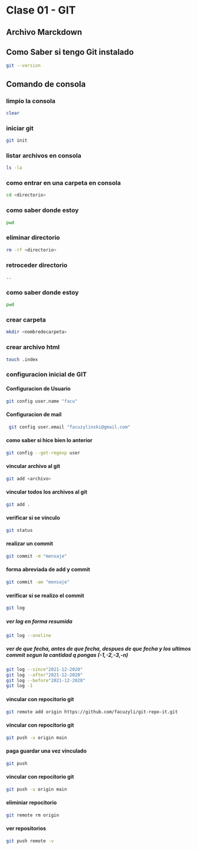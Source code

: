 # Clase 01 - GIT

## Archivo Marckdown

## Como Saber si tengo Git instalado 

```sh
git --version
```
## Comando de consola 

### limpio la consola
 ```sh
clear
```
### iniciar git
```sh
git init
```

### listar archivos en consola
```sh
ls -la
```

### como entrar en una carpeta en consola
```sh
cd <directorio>
```

### como saber donde estoy
```sh
pwd
```

### eliminar directorio
```sh
rm -rf <directorio>
```

### retroceder directorio
```sh
..
```

### como saber donde estoy
```sh
pwd
```
### crear carpeta
```sh
mkdir <nombredecarpeta>
```
### crear archivo html
```sh
touch .index
```

### configuracion inicial de GIT
#### Configuracion de Usuario
```sh
git config user.name "facu"
```

#### Configuracion de mail
```sh
 git config user.email "facuzylinski@gmail.com"
```

#### como saber si hice bien lo anterior
```sh
git config --get-regexp user
```

#### vincular archivo al git
```sh
git add <archivo>
```
#### vincular todos los archivos al git
```sh
git add .
```

#### verificar si se vinculo
```sh
git status
```
#### realizar un commit
```sh
git commit -m "mensaje"
```

#### forma abreviada de add y commit
```sh
git commit -am "mensaje"
```
#### verificar si se realizo el commit
```sh
git log
```
##### ver log en forma resumida
```sh
git log --oneline
```
##### ver de que fecha, antes de que fecha, despues de que fecha y los ultimos commit segun la cantidad q pongas (-1,-2,-3,-n)
```sh
git log --since"2021-12-2020"
git log --after"2021-12-2020"
git log --before"2021-12-2020"
git log -1
```

#### vincular con repocitorio git
```sh
git remote add origin https://github.com/facuzyli/git-repo-it.git
```

#### vincular con repocitorio git
```sh
git push -u origin main
```
#### paga guardar una vez vinculado
```sh
git push 
```
#### vincular con repocitorio git
```sh
git push -u origin main
```
#### eliminiar repocitorio
```sh
git remote rm origin
```
#### ver repositorios
```sh
git push remote -v
```